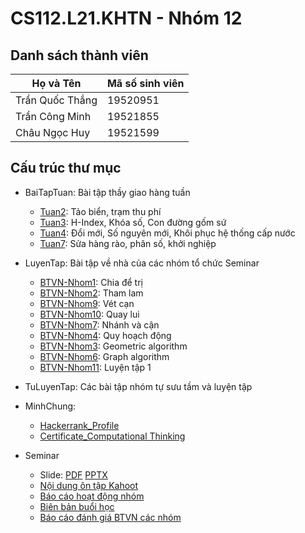 # CS112.L21.KHTN - Nhóm 12

## Danh sách thành viên

| Họ và Tên       | Mã số sinh viên |
| --------------- | --------------- |
| Trần Quốc Thắng | 19520951        |
| Trần Công Minh  | 19521855        |
| Châu Ngọc Huy   | 19521599        |

## Cấu trúc thư mục

- BaiTapTuan: Bài tập thầy giao hàng tuần
  - [Tuan2](https://github.com/drakiez92/CS112.L21.KHTN_N12/tree/master/BaiTapTuan/Tuan2): Tảo biển, trạm thu phí
  - [Tuan3](https://github.com/drakiez92/CS112.L21.KHTN_N12/tree/master/BaiTapTuan/Tuan3): H-Index, Khóa số, Con đường gốm sứ
  - [Tuan4](https://github.com/drakiez92/CS112.L21.KHTN_N12/tree/master/BaiTapTuan/Tuan4): Đổi mới, Số nguyên mới, Khôi phục hệ thống cấp nước
  - [Tuan7](https://github.com/drakiez92/CS112.L21.KHTN_N12/tree/master/BaiTapTuan/Tuan7): Sửa hàng rào, phân số, khởi nghiệp

- LuyenTap: Bài tập về nhà của các nhóm tổ chức Seminar
  - [BTVN-Nhom1](https://github.com/drakiez92/CS112.L21.KHTN_N12/tree/master/LuyenTap/BTVN-Nhom1): Chia để trị
  - [BTVN-Nhom2](https://github.com/drakiez92/CS112.L21.KHTN_N12/tree/master/LuyenTap/BTVN-Nhom2): Tham lam
  - [BTVN-Nhom9](https://github.com/drakiez92/CS112.L21.KHTN_N12/tree/master/LuyenTap/BTVN-Nhom9): Vét cạn
  - [BTVN-Nhom10](https://github.com/drakiez92/CS112.L21.KHTN_N12/tree/master/LuyenTap/BTVN-Nhom10): Quay lui
  - [BTVN-Nhom7](https://github.com/drakiez92/CS112.L21.KHTN_N12/tree/master/LuyenTap/BTVN-Nhom7): Nhánh và cận
  - [BTVN-Nhom4](https://github.com/drakiez92/CS112.L21.KHTN_N12/tree/master/LuyenTap/BTVN-Nhom4): Quy hoạch động
  - [BTVN-Nhom3](https://github.com/drakiez92/CS112.L21.KHTN_N12/tree/master/LuyenTap/BTVN-Nhom3): Geometric algorithm
  - [BTVN-Nhom6](https://github.com/drakiez92/CS112.L21.KHTN_N12/tree/master/LuyenTap/BTVN-Nhom6): Graph algorithm
  - [BTVN-Nhom11](https://github.com/drakiez92/CS112.L21.KHTN_N12/tree/master/LuyenTap/BTVN-Nhom11): Luyện tập 1

- TuLuyenTap: Các bài tập nhóm tự sưu tầm và luyện tập

- MinhChung:
  - [Hackerrank_Profile](https://github.com/drakiez92/CS112.L21.KHTN_N12/blob/master/MinhChung/Hackerrank_Profile.md)
  - [Certificate_Computational Thinking](https://github.com/drakiez92/CS112.L21.KHTN_N12/tree/master/MinhChung/Certificate_Computational%20Thinking)

- Seminar
  - Slide: [PDF](https://github.com/drakiez92/CS112.L21.KHTN_N12/tree/master/Seminar/Slide.pdf) [PPTX](https://github.com/drakiez92/CS112.L21.KHTN_N12/tree/master/Seminar/Slide.pptx)
  - [Nội dung ôn tập Kahoot](https://github.com/drakiez92/CS112.L21.KHTN_N12/tree/master/Seminar/Kahoot.pdf)
  - [Báo cáo hoạt động nhóm](https://github.com/drakiez92/CS112.L21.KHTN_N12/tree/master/Seminar/BaoCaoNhom.pdf)
  - [Biên bản buổi học](https://github.com/drakiez92/CS112.L21.KHTN_N12/tree/master/Seminar/BienBanSeminar.docx)
  - [Báo cáo đánh giá BTVN các nhóm](https://github.com/drakiez92/CS112.L21.KHTN_N12/blob/master/Seminar/%C4%90%C3%A1nh%20gi%C3%A1%20BTVN.pdf)